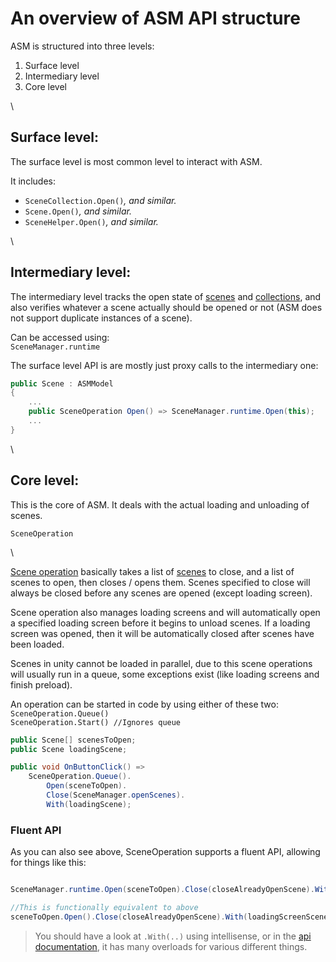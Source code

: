 # An overview of ASM API structure

ASM is structured into three levels:

1. Surface level
2. Intermediary level
3. Core level

\


## Surface level:

The surface level is most common level to interact with ASM.

It includes:

* `SceneCollection.Open()`_, and similar._
* `Scene.Open()`_, and similar._
* `SceneHelper.Open()`_, and similar._

\


## Intermediary level:

The intermediary level tracks the open state of [scenes](Scenes.md) and [collections](<Scene collections.md>), and also verifies whatever a scene actually should be opened or not (ASM does not support duplicate instances of a scene).

Can be accessed using:\
`SceneManager.runtime`

The surface level API is are mostly just proxy calls to the intermediary one:

```csharp
public Scene : ASMModel
{
	...
	public SceneOperation Open() => SceneManager.runtime.Open(this);
	...
}
```

\


## Core level:

This is the core of ASM. It deals with the actual loading and unloading of scenes.

`SceneOperation`

\


[Scene operation](<Scene operations.md>) basically takes a list of [scenes](Scenes.md) to close, and a list of scenes to open, then closes / opens them. Scenes specified to close will always be closed before any scenes are opened (except loading screen).

Scene operation also manages loading screens and will automatically open a specified loading screen before it begins to unload scenes. If a loading screen was opened, then it will be automatically closed after scenes have been loaded.

Scenes in unity cannot be loaded in parallel, due to this scene operations will usually run in a queue, some exceptions exist (like loading screens and finish preload).

An operation can be started in code by using either of these two:\
`SceneOperation.Queue()`\
`SceneOperation.Start() //Ignores queue`

```csharp
public Scene[] scenesToOpen;
public Scene loadingScene;

public void OnButtonClick() =>
	SceneOperation.Queue().
		Open(sceneToOpen).
		Close(SceneManager.openScenes).
		With(loadingScene);
```

### Fluent API

As you can also see above, SceneOperation supports a fluent API, allowing for things like this:

```csharp

SceneManager.runtime.Open(sceneToOpen).Close(closeAlreadyOpenScene).With(loadingScreenScene);

//This is functionally equivalent to above
sceneToOpen.Open().Close(closeAlreadyOpenScene).With(loadingScreenScene);

```

> You should have a look at `.With(..)` using intellisense, or in the [api documentation](../api/Core.SceneOperation.md), it has many overloads for various different things.
